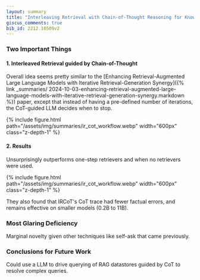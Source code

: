 ```yaml
---
layout: summary
title: "Interleaving Retrieval with Chain-of-Thought Reasoning for Knowledge-Intensive Multi-Step Questions"
giscus_comments: true
bib_id: 2212.10509v2
---
```


### Two Important Things

#### 1. Interleaved Retrieval guided by Chain-of-Thought

Overall idea seems pretty similar to the 
[Enhancing Retrieval-Augmented Large Language Models with Iterative Retrieval-Generation Synergy]({% link _summaries/
2024-10-03-enhancing-retrieval-augmented-large-language-models-with-iterative-retrieval-generation-synergy.markdown %})
paper, except that instead of having a pre-defined number of iterations, the CoT-guided LLM decides when to stop.

{% include figure.html
    path="/assets/img/summaries/ir_cot_workflow.webp"
    width="600px"
    class="z-depth-1"
%}

#### 2. Results

Unsurprisingly outperforms one-step retrievers and when
no retrievers were used.

{% include figure.html
    path="/assets/img/summaries/ir_cot_workflow.webp"
    width="600px"
    class="z-depth-1"
%}

They also found that IRCoT's CoT trace had fewer factual errors, and remains
effective on smaller models (0.2B to 11B).

### Most Glaring Deficiency

Marginal novelty given other techniques like self-ask that came previously.

### Conclusions for Future Work

Could use a LLM to drive querying of RAG datastores guided by CoT to resolve
complex queries.